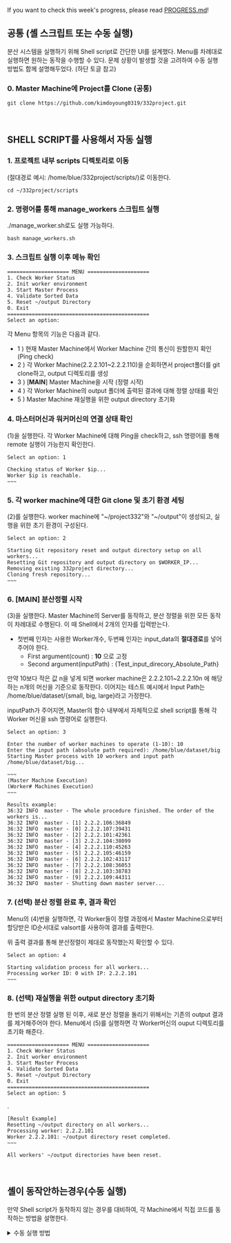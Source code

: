 If you want to check this week's progress, please read [PROGRESS.md](https://github.com/kimdoyoung0319/332project/blob/main/PROGRESS.md)!

## 공통 (셸 스크립트 또는 수동 실행)
분산 시스템을 실행하기 위해 Shell script로 간단한 UI를 설계했다. Menu를 차례대로 실행하면 원하는 동작을 수행할 수 있다. 
문제 상황이 발생할 것을 고려하여 수동 실행 방법도 함께 설명해두었다. (하단 토글 참고)

### 0. Master Machine에 Project를 Clone (공통)
```
git clone https://github.com/kimdoyoung0319/332project.git
```    
&nbsp;   

## SHELL SCRIPT를 사용해서 자동 실행

### 1. 프로젝트 내부 scripts 디렉토리로 이동
(절대경로 예시: /home/blue/332project/scripts/)로 이동한다.

    cd ~/332project/scripts

### 2. 명령어를 통해 manage_workers 스크립트 실행
./manage_worker.sh로도 실행 가능하다. 

    bash manage_workers.sh

### 3. 스크립트 실행 이후 메뉴 확인
    ==================== MENU ====================
    1. Check Worker Status
    2. Init worker environment
    3. Start Master Process
    4. Validate Sorted Data
    5. Reset ~/output Directory
    0. Exit
    ==============================================
    Select an option:

각 Menu 항목의 기능은 다음과 같다.
   - 1 ) 현재 Master Machine에서 Worker Machine 간의 통신이 원할한지 확인 (Ping check)
   - 2 ) 각 Worker Machine(2.2.2.101~2.2.2.110)을 순회하면서 project폴더를 git clone하고, output 디렉토리를 생성
   - 3 ) [**MAIN**] Master Machine을 시작 (정렬 시작)
   - 4 ) 각 Worker Machine의 output 폴더에 출력된 결과에 대해 정렬 상태를 확인
   - 5 ) Master Machine 재실행을 위한 output directory 초기화

### 4. 마스터머신과 워커머신의 연결 상태 확인
(1)을 실행한다. 각 Worker Machine에 대해 Ping을 check하고, ssh 명령어를 통해 remote 실행이 가능한지 확인한다.
    
    Select an option: 1

    Checking status of Worker $ip...
    Worker $ip is reachable.
    ~~~

### 5. 각 worker machine에 대한 Git clone 및 초기 환경 세팅
(2)를 실행한다. worker machine에 "\~/project332"와 "\~/output"이 생성되고, 실행을 위한 초기 환경이 구성된다. 

    Select an option: 2 

    Starting Git repository reset and output directory setup on all workers...
    Resetting Git repository and output directory on $WORKER_IP...
    Removing existing 332project directory...
    Cloning fresh repository...
    ~~~

### 6. [MAIN] 분산정렬 시작 
(3)을 실행한다. Master Machine의 Server를 동작하고, 분산 정렬을 위한 모든 동작이 차례대로 수행된다. 
이 때 Shell에서 2개의 인자를 입력받는다. 
- 첫번째 인자는 사용한 Worker개수, 두번째 인자는 input_data의 **절대경로**를 넣어주어야 한다. 
  - First argument(count) : **10** 으로 고정
  - Second argument(inputPath) : {Test_input_direcory_Absolute_Path}

만약 10보다 작은 값 n을 넣게 되면 worker machine은 2.2.2.101~2.2.2.10n 에 해당하는 n개의 머신을 기준으로 동작한다. 
이어지는 테스트 예시에서 Input Path는 /home/blue/dataset/{small, big, large}라고 가정한다. 

inputPath가 주어지면, Master의 함수 내부에서 자체적으로 shell script를 통해 각 Worker 머신을 ssh 명령어로 실행한다. 
 
    Select an option: 3

    Enter the number of worker machines to operate (1-10): 10 
    Enter the input path (absolute path required): /home/blue/dataset/big
    Starting Master process with 10 workers and input path /home/blue/dataset/big...
    
    ~~~
    (Master Machine Execution)
    (Worker# Machines Execution)
    ~~~
    
    Results example:
    36:32 INFO  master - The whole procedure finished. The order of the workers is...
    36:32 INFO  master - [1] 2.2.2.106:36849
    36:32 INFO  master - [0] 2.2.2.107:39431
    36:32 INFO  master - [2] 2.2.2.101:42361
    36:32 INFO  master - [3] 2.2.2.104:38099
    36:32 INFO  master - [4] 2.2.2.110:45263
    36:32 INFO  master - [5] 2.2.2.105:46159
    36:32 INFO  master - [6] 2.2.2.102:43117
    36:32 INFO  master - [7] 2.2.2.108:36053
    36:32 INFO  master - [8] 2.2.2.103:38783
    36:32 INFO  master - [9] 2.2.2.109:44311
    36:32 INFO  master - Shutting down master server...

### 7. (선택) 분산 정렬 완료 후, 결과 확인
Menu의 (4)번을 실행하면, 각 Worker들이 정렬 과정에서 Master Machine으로부터 할당받은 ID순서대로 valsort를 사용하여 결과를 출력한다.

위 출력 결과를 통해 분산정렬이 제대로 동작했는지 확인할 수 있다.

    Select an option: 4

    Starting validation process for all workers...
    Processing worker ID: 0 with IP: 2.2.2.101
    ~~~

### 8. (선택) 재실행을 위한 output directory 초기화
한 번의 분산 정렬 실행 된 이후, 새로 분산 정렬을 돌리기 위해서는 기존의 output 결과를 제거해주어야 한다. 
Menu에서 (5)를 실행하면 각 Worker머신의 ouput 디렉토리를 초기화 해준다. 

    ==================== MENU ====================
    1. Check Worker Status
    2. Init worker environment
    3. Start Master Process
    4. Validate Sorted Data
    5. Reset ~/output Directory
    0. Exit
    ==============================================
    Select an option: 5

.

    [Result Example]
    Resetting ~/output directory on all workers...
    Processing worker: 2.2.2.101
    Worker 2.2.2.101: ~/output directory reset completed.
    ~~~

    All workers' ~/output directories have been reset.


&nbsp;

## 셸이 동작안하는경우(수동 실행)
만약 Shell script가 동작하지 않는 경우를 대비하여, 각 Machine에서 직접 코드를 동작하는 방법을 설명한다. 

<details>
  <summary>수동 실행 방법</summary>

### 1. 전처리 작업

--------------
#### 0. 각 워커머신의 blue directory에서 git cloning한다.

---------
### 2. 마스터

---------

#### 2-1. 프로젝트 디렉토리로 이동한다.(절대경로: /home/blue/332project/)로 이동한다.
    cd /home/blue/332project/
#### 2-2. sbt를 실행한다.
    [blue@vm-1-master 332project]$ sbt
#### 2-3. 마스터머신을 실행한다.
    sbt:distrobuted-sorting> runMain master.Main 10
#### grpc용 마스터 IP와 포트를 출력하는 것을 확인할 수 있다.
    [info] running master.Main 10
    07:35 INFO  master - Master server listening to 33632 started.
    10.1.25.21:33632



### 3. 워커 (10개의 워커에 각각 접속해 실행해주어야함.)

---------


#### 3-1. 프로젝트 디렉토리로 이동한다. (절대경로: /home/blue/332project/)로 이동한다.
    cd /home/blue/332project/
#### 3-2. sbt를 실행한다.
    blue@vm01:~/332project$ sbt
#### 3-3. worker머신을 실행한다. 
- 실행 명령어는 "runMain worker.Main [MasterIP]:[MasterPort] -I [Inputdir] -O [Outputdir]"다.
- MasterIP와 MasterPort는 마스터를 실행하면 확인할 수 있다.
- Inputdir과 Outputdir은 절대경로를 입력해야한다.

```
sbt:distrobuted-sorting> 
runMain worker.Main 10.1.25.21:33632 -I /home/blue/dataset/small -O /home/blue/output

16:31 INFO  worker - Worker server listening to port 38069 started.
```
#### 모든 워커머신에 대해 실행이 끝나면 분산정렬 시스템이 가동한다.
</details>
